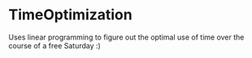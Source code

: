 # TimeOptimization

Uses linear programming to figure out the optimal use of time over the course of a free Saturday :)
